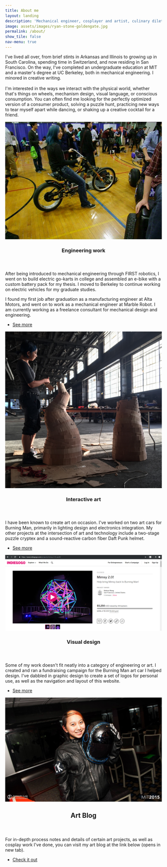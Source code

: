 ```yaml
---
title: About me
layout: landing
description: 'Mechanical engineer, cosplayer and artist, culinary dilettante.'
image: assets/images/ryan-stone-goldengate.jpg
permalink: /about/
show_tile: false
nav-menu: true
---
```


<!-- Main -->
<div id="main">

<!-- One -->
<section id="one">
	<div class="inner">
		<p>I've lived all over, from brief stints in Arkansas and Illinois to growing up in
		South Carolina, spending time in Switzerland, and now residing in San Francisco. 
		On the way, I've completed an undergraduate education at MIT and a master's degree
		at UC Berkeley, both in mechanical engineering. I minored in creative writing.<br> <br>
		I'm interested in the ways we interact with the physical world, whether that's things on wheels,
		mechanism design, visual language, or conscious consumption. You can often find me looking for 
		the perfectly optimized version of a consumer product, 
		solving a puzzle hunt, 
		practicing new ways to tear myself apart while dancing, 
		or shaking up a creative cocktail for a friend.</p>
	</div>
</section>

<!-- Two -->
<section id="two" class="spotlights">
	<section>
		<a href="/engineering" class="image">
			<img src="/assets/images/ebike_techfair.jpg" alt="" data-position="center center" />
		</a>
		<div class="content">
			<div class="inner">
				<header class="major">
					<h3>Engineering work</h3>
				</header>
				<p>After being introduced to mechanical engineering through FIRST robotics, 
				I went on to build electric go-karts in college and assembled an e-bike with a 
				custom battery pack for my thesis. I moved to Berkeley to continue working on
				electric vehicles for my graduate studies. </p>
				<p>I found my first job after graduation as a manufacturing engineer at Alta Motors, and
				went on to work as a mechanical engineer at Marble Robot. I am currently working as a 
				freelance consultant for mechanical design and engineering. 
				</p>
				<ul class="actions">
					<li><a href="/engineering" class="button">See more</a></li>
				</ul>
			</div>
		</div>
	</section>
	<section>
		<a href="/interactive" class="image">
			<img src="/assets/images/ghostship_art.jpg" alt="" data-position="top center" />
		</a>
		<div class="content">
			<div class="inner">
				<header class="major">
					<h3>Interactive art</h3>
				</header>
				<p>I have been known to create art on occasion. I've worked on two art cars for Burning
				Man, primarily in lighting design and electronics integration. My other projects at the
				intersection of art and technology include a two-stage puzzle cryptex and a sound-reactive
				carbon fiber Daft Punk helmet. 
				</p>
				<ul class="actions">
					<li><a href="/interactive" class="button">See more</a></li>
				</ul>
			</div>
		</div>
	</section>
	<section>
		<a href="/design" class="image">
			<img src="/assets/images/mimsy_igg.png" alt="" data-position="25% 25%" />
		</a>
		<div class="content">
			<div class="inner">
				<header class="major">
					<h3>Visual design</h3>
				</header>
				<p>Some of my work doesn't fit neatly into a category of engineering or art.
				I created and ran a fundraising campaign for the Burning Man art car I helped design.
				I've dabbled in graphic design to create a set of logos for personal use, 
				as well as the navigation and layout of this website.
				</p>
				<ul class="actions">
					<li><a href="/design" class="button">See more</a></li>
				</ul>
			</div>
		</div>
	</section>
    <section>
		<a href="/design" class="image">
			<img src="/assets/images/daftpunk_profile.jpg" alt="" data-position="top center" />
		</a>
	    <div class="content">
	        <div class="inner">
		        <header class="major">
			        <h2>Art Blog</h2>
		        </header>
		        <p>For in-depth process notes and details of certain art projects, as well as 
		        cosplay work I've done, you can visit my art blog at the link below (opens in new tab).
		        </p>
		        <ul class="actions">
			        <li><a href="http://tinkertailor-hw.blogspot.com" class="button next" target="blank">Check it out</a></li>
		        </ul>
	        </div>
	     </div>
    </section>
</section>